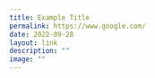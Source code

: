 ```yaml
---
title: Example Title
permalink: https://www.google.com/
date: 2022-09-28
layout: link
description: ""
image: ""
---
```




